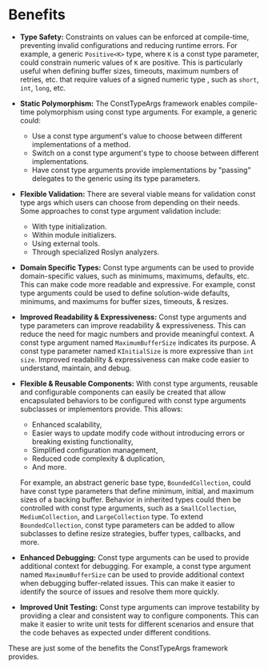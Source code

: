 # Benefits

* **Type Safety:** Constraints on values can be enforced at compile-time, preventing invalid configurations and reducing runtime errors. For example, a generic `Positive<K>` type, where `K` is a const type parameter, could constrain numeric values of `K` are positive. This is particularly useful when defining  buffer sizes, timeouts, maximum numbers of retries, etc. that require values of a signed numeric type , such as `short`, `int`, `long`, etc.

* **Static Polymorphism:** The ConstTypeArgs framework enables compile-time polymorphism using const type arguments. For example, a generic could:
  * Use a const type argument's value to choose between different implementations of a method.
  * Switch on a const type argument's type to choose between different implementations.
  * Have const type arguments provide implementations by "passing" delegates to the generic using its type parameters.

* **Flexible Validation:** There are several viable means for validation const type args which users can choose from depending on their needs. Some approaches to const type argument validation include:
  * With type initialization.
  * Within module initializers.
  * Using external tools.
  * Through specialized Roslyn analyzers.

* **Domain Specific Types:** Const type arguments can be used to provide domain-specific values, such as minimums, maximums, defaults, etc. This can make code more readable and expressive. For example, const type arguments could be used to define solution-wide defaults, minimums, and maximums for buffer sizes, timeouts, & resizes.

* **Improved Readability & Expressiveness:** Const type arguments and type parameters can improve readability & expressiveness. This can reduce the need for magic numbers and provide meaningful context. A const type argument named `MaximumBufferSize` indicates its purpose. A const type parameter named `KInitialSize` is more expressive than `int size`. Improved readability & expressiveness can make code easier to understand, maintain, and debug.

* **Flexible & Reusable Components:** With const type arguments, reusable and configurable components can easily be created that allow encapsulated behaviors to be configured with const type arguments subclasses or implementors provide. This allows:
    * Enhanced scalability,
    * Easier ways to update modify code without introducing errors or breaking existing functionality,
    * Simplified configuration management,
    * Reduced code complexity & duplication,
    * And more.
  
  For example, an abstract generic base type, `BoundedCollection`, could have const type parameters that define minimum, initial, and maximum sizes of a backing buffer. Behavior in inherited types could then be controlled with const type arguments, such as a `SmallCollection`, `MediumCollection`, and `LargeCollection` type. To extend `BoundedCollection`, const type parameters can be added to allow subclasses to define resize strategies, buffer types, callbacks, and more.

*  **Enhanced Debugging:** Const type arguments can be used to provide additional context for debugging. For example, a const type argument named `MaximumBufferSize` can be used to provide additional context when debugging buffer-related issues. This can make it easier to identify the source of issues and resolve them more quickly.

* **Improved Unit Testing:** Const type arguments can improve testability by providing a clear and consistent way to configure components. This can make it easier to write unit tests for different scenarios and ensure that the code behaves as expected under different conditions.

These are just some of the benefits the ConstTypeArgs framework provides.
